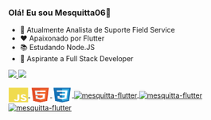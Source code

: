 ### Olá! Eu sou Mesquitta06👋

- 🔭 Atualmente Analista de Suporte Field Service
- ❤️ Apaixonado por Flutter
- 📚 Estudando Node.JS
- 👯 Aspirante a Full Stack Developer


<div align="left" style="display: flex ; flex-align: justify">
  <a href="https://github.com/mesquitta06   ">
  <img height="180em" src="https://github-readme-stats.vercel.app/api?username=mesquitta06&show_icons=true&theme=tokyonight&include_all_commits=true&count_private=true"/>
  <img height="180em" src="https://github-readme-stats.vercel.app/api/top-langs/?username=mesquitta06&layout=compact&langs_count=7&theme=tokyonight"/>
</div>
<div style="display: inline_block"><br>
  <img align="center" alt="mesquitta-Js" height="30" width="40" src="https://raw.githubusercontent.com/devicons/devicon/master/icons/javascript/javascript-plain.svg">
  <img align="center" alt="mesquitta-HTML" height="30" width="40" src="https://raw.githubusercontent.com/devicons/devicon/master/icons/html5/html5-original.svg">
  <img align="center" alt="mesquitta-CSS" height="30" width="40" src="https://raw.githubusercontent.com/devicons/devicon/master/icons/css3/css3-original.svg">
  <img  align="center" alt="mesquitta-flutter" height="30" width="40" src="https://cdn.jsdelivr.net/gh/devicons/devicon/icons/flutter/flutter-original.svg" />
  <img align="center" alt="mesquitta-flutter" height="30" width="40"  src="https://cdn.jsdelivr.net/gh/devicons/devicon/icons/nodejs/nodejs-original.svg" /> 
  <img  align="center" alt="mesquitta-flutter" height="30" width="40" src="https://cdn.jsdelivr.net/gh/devicons/devicon/icons/arduino/arduino-original-wordmark.svg" />
          
 
</div>
